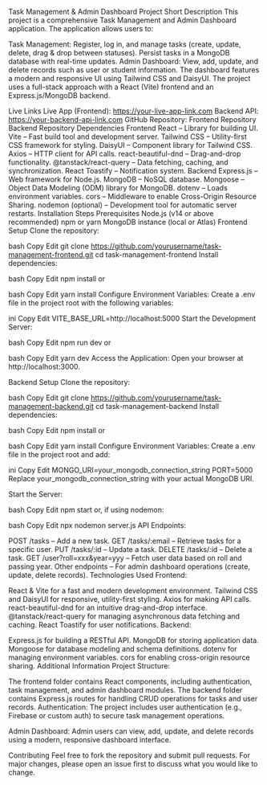 Task Management & Admin Dashboard Project
Short Description
This project is a comprehensive Task Management and Admin Dashboard application. The application allows users to:

Task Management:
Register, log in, and manage tasks (create, update, delete, drag & drop between statuses).
Persist tasks in a MongoDB database with real-time updates.
Admin Dashboard:
View, add, update, and delete records such as user or student information.
The dashboard features a modern and responsive UI using Tailwind CSS and DaisyUI.
The project uses a full-stack approach with a React (Vite) frontend and an Express.js/MongoDB backend.

Live Links
Live App (Frontend): https://your-live-app-link.com
Backend API: https://your-backend-api-link.com
GitHub Repository:
Frontend Repository
Backend Repository
Dependencies
Frontend
React – Library for building UI.
Vite – Fast build tool and development server.
Tailwind CSS – Utility-first CSS framework for styling.
DaisyUI – Component library for Tailwind CSS.
Axios – HTTP client for API calls.
react-beautiful-dnd – Drag-and-drop functionality.
@tanstack/react-query – Data fetching, caching, and synchronization.
React Toastify – Notification system.
Backend
Express.js – Web framework for Node.js.
MongoDB – NoSQL database.
Mongoose – Object Data Modeling (ODM) library for MongoDB.
dotenv – Loads environment variables.
cors – Middleware to enable Cross-Origin Resource Sharing.
nodemon (optional) – Development tool for automatic server restarts.
Installation Steps
Prerequisites
Node.js (v14 or above recommended)
npm or yarn
MongoDB instance (local or Atlas)
Frontend Setup
Clone the repository:

bash
Copy
Edit
git clone https://github.com/yourusername/task-management-frontend.git
cd task-management-frontend
Install dependencies:

bash
Copy
Edit
npm install
or

bash
Copy
Edit
yarn install
Configure Environment Variables: Create a .env file in the project root with the following variables:

ini
Copy
Edit
VITE_BASE_URL=http://localhost:5000
Start the Development Server:

bash
Copy
Edit
npm run dev
or

bash
Copy
Edit
yarn dev
Access the Application: Open your browser at http://localhost:3000.

Backend Setup
Clone the repository:

bash
Copy
Edit
git clone https://github.com/yourusername/task-management-backend.git
cd task-management-backend
Install dependencies:

bash
Copy
Edit
npm install
or

bash
Copy
Edit
yarn install
Configure Environment Variables: Create a .env file in the project root and add:

ini
Copy
Edit
MONGO_URI=your_mongodb_connection_string
PORT=5000
Replace your_mongodb_connection_string with your actual MongoDB URI.

Start the Server:

bash
Copy
Edit
npm start
or, if using nodemon:

bash
Copy
Edit
npx nodemon server.js
API Endpoints:

POST /tasks – Add a new task.
GET /tasks/:email – Retrieve tasks for a specific user.
PUT /tasks/:id – Update a task.
DELETE /tasks/:id – Delete a task.
GET /user?roll=xxx&year=yyy – Fetch user data based on roll and passing year.
Other endpoints – For admin dashboard operations (create, update, delete records).
Technologies Used
Frontend:

React & Vite for a fast and modern development environment.
Tailwind CSS and DaisyUI for responsive, utility-first styling.
Axios for making API calls.
react-beautiful-dnd for an intuitive drag-and-drop interface.
@tanstack/react-query for managing asynchronous data fetching and caching.
React Toastify for user notifications.
Backend:

Express.js for building a RESTful API.
MongoDB for storing application data.
Mongoose for database modeling and schema definitions.
dotenv for managing environment variables.
cors for enabling cross-origin resource sharing.
Additional Information
Project Structure:

The frontend folder contains React components, including authentication, task management, and admin dashboard modules.
The backend folder contains Express.js routes for handling CRUD operations for tasks and user records.
Authentication:
The project includes user authentication (e.g., Firebase or custom auth) to secure task management operations.

Admin Dashboard:
Admin users can view, add, update, and delete records using a modern, responsive dashboard interface.

Contributing
Feel free to fork the repository and submit pull requests. For major changes, please open an issue first to discuss what you would like to change.